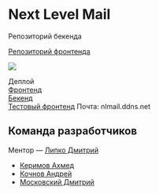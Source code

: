 # Next Level Mail
Репозиторий бекенда

[Репозиторий фронтенда](https://github.com/frontend-park-mail-ru/2019_2_Next_Level)

<img src="https://sun9-28.userapi.com/c857628/v857628146/818b3/Uqc9OlGEf20.jpg">

Деплой <br />
<a href="https://next-level-mail.kerimovdev.now.sh">Фронтенд</a>
<br>
<a href="http://nextlevel.hldns.ru:3001/">Бекенд</a>
<br />
<a href="https://next-level-mail.ivanovvanya111.now.sh">Тестовый фронтенд</a>
Почта: nlmail.ddns.net

## Команда разработчиков
Ментор — [Липко Дмитрий](https://github.com/dlipko)
- [Керимов Ахмед](https://github.com/wcdbmv)
- [Кочнов Андрей](https://github.com/tamerlanchik)
- [Московский Дмитрий](https://github.com/drhugoz)
